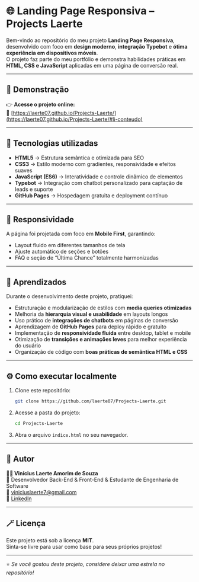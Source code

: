 # 🌐 Landing Page Responsiva – Projects Laerte

Bem-vindo ao repositório do meu projeto **Landing Page Responsiva**, desenvolvido com foco em **design moderno**, **integração Typebot** e **ótima experiência em dispositivos móveis**.  
O projeto faz parte do meu portfólio e demonstra habilidades práticas em **HTML, CSS e JavaScript** aplicadas em uma página de conversão real.

---

## 🚀 Demonstração

👉 **Acesse o projeto online:**  
🔗 [https://laerte07.github.io/Projects-Laerte/](https://laerte07.github.io/Projects-Laerte/#li-conteudo)

---

## 🧩 Tecnologias utilizadas

- **HTML5** → Estrutura semântica e otimizada para SEO  
- **CSS3** → Estilo moderno com gradientes, responsividade e efeitos suaves  
- **JavaScript (ES6)** → Interatividade e controle dinâmico de elementos  
- **Typebot** → Integração com chatbot personalizado para captação de leads e suporte  
- **GitHub Pages** → Hospedagem gratuita e deployment contínuo

---

## 📱 Responsividade

A página foi projetada com foco em **Mobile First**, garantindo:
- Layout fluido em diferentes tamanhos de tela  
- Ajuste automático de seções e botões  
- FAQ e seção de “Última Chance” totalmente harmonizadas  

---

## 🧠 Aprendizados

Durante o desenvolvimento deste projeto, pratiquei:
- Estruturação e modularização de estilos com **media queries otimizadas**  
- Melhoria da **hierarquia visual e usabilidade** em layouts longos  
- Uso prático de **integrações de chatbots** em páginas de conversão  
- Aprendizagem de **GitHub Pages** para deploy rápido e gratuito
- Implementação de **responsividade fluida** entre desktop, tablet e mobile
- Otimização de **transições e animações leves** para melhor experiência do usuário
- Organização de código com **boas práticas de semântica HTML e CSS**

---

## ⚙️ Como executar localmente

1. Clone este repositório:
   ```bash
   git clone https://github.com/laerte07/Projects-Laerte.git
   ```
2. Acesse a pasta do projeto:
   ```bash
   cd Projects-Laerte
   ```
3. Abra o arquivo `indice.html` no seu navegador.

---

## 💼 Autor

**👨‍💻 Vinícius Laerte Amorim de Souza**  
📍 Desenvolvedor Back-End & Front-End & Estudante de Engenharia de Software  
📧 [viniciuslaerte7@gmail.com](mailto:viniciuslaerte7@gmail.com)  
🔗 [LinkedIn](https://www.linkedin.com/in/vinicius-laerte-4a3572271/)  

---

## 🪄 Licença

Este projeto está sob a licença **MIT**.  
Sinta-se livre para usar como base para seus próprios projetos!

---

⭐ *Se você gostou deste projeto, considere deixar uma estrela no repositório!*
